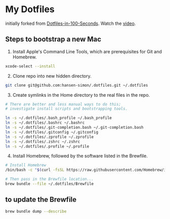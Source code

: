 # My Dotfiles 

initially forked from [Dotfiles-in-100-Seconds](https://github.com/eieioxyz/Beyond-Dotfiles-in-100-Seconds). Watch the [video](https://www.youtube.com/watch?v=r_MpUP6aKiQ).

## Steps to bootstrap a new Mac

1. Install Apple's Command Line Tools, which are prerequisites for Git and Homebrew.

```bash
xcode-select --install
```


2. Clone repo into new hidden directory.

```bash
git clone git@github.com:hansen-simon/.dotfiles.git ~/.dotfiles
```


3. Create symlinks in the Home directory to the real files in the repo.

```bash
# There are better and less manual ways to do this;
# investigate install scripts and bootstrapping tools.

ln -s ~/.dotfiles/.bash_profile ~/.bash_profile
ln -s ~/.dotfiles/.bashrc ~/.bashrc
ln -s ~/.dotfiles/.git-completion.bash ~/.git-completion.bash
ln -s ~/.dotfiles/.gitconfig ~/.gitconfig
ln -s ~/.dotfiles/.zprofile ~/.zprofile
ln -s ~/.dotfiles/.zshrc ~/.zshrc
ln -s ~/.dotfiles/.profile ~/.profile
```


4. Install Homebrew, followed by the software listed in the Brewfile.

```bash
# Install Homebrew
/bin/bash -c "$(curl -fsSL https://raw.githubusercontent.com/Homebrew/install/HEAD/install.sh)"

# Then pass in the Brewfile location...
brew bundle --file ~/.dotfiles/Brewfile
```

## to update the Brewfile
```bash
brew bundle dump --describe
```
